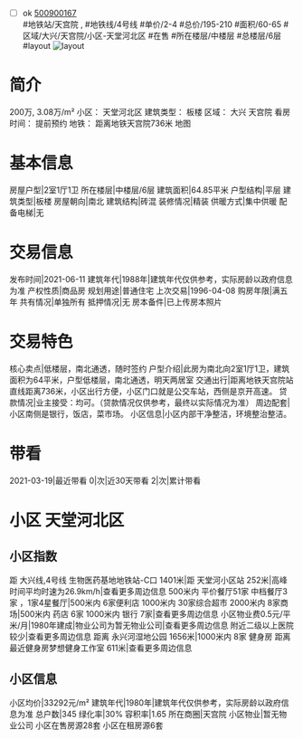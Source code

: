 - [ ] ok [500900167](https://bj.5i5j.com/ershoufang/500900167.html)  
 #地铁站/天宫院 ,  #地铁线/4号线
#单价/2-4 #总价/195-210 #面积/60-65   #区域/大兴/天宫院/小区-天堂河北区 #在售 #所在楼层/中楼层 #总楼层/6层 #layout 
![layout](http://image2a.5i5j.com/bdir/layout/e6ec6d5c274a4cc08958f8a84563d0d0.jpg_P5.jpg) 
# 简介 
 200万,  3.08万/m² 
小区： 天堂河北区
建筑类型： 板楼
区域： 大兴 天宫院
看房时间： 提前预约
地铁： 距离地铁天宫院736米 地图
# 基本信息 
 房屋户型|2室1厅1卫
所在楼层|中楼层/6层
建筑面积|64.85平米
户型结构|平层
建筑类型|板楼
房屋朝向|南北
建筑结构|砖混
装修情况|精装
供暖方式|集中供暖
配备电梯|无
# 交易信息 
 发布时间|2021-06-11
建筑年代|1988年|建筑年代仅供参考，实际房龄以政府信息为准
产权性质|商品房
规划用途|普通住宅
上次交易|1996-04-08
购房年限|满五年
共有情况|单独所有
抵押情况|无
房本备件|已上传房本照片
# 交易特色 
 核心卖点|低楼层，南北通透，随时签约
户型介绍|此房为南北向2室1厅1卫，建筑面积为64平米，户型低楼层，南北通透，明天两居室
交通出行|距离地铁天宫院站直线距离736米，小区出行方便，小区门口就是公交车站，西侧是京开高速。
贷款情况|业主接受：均可。（贷款情况仅供参考，最终以实际情况为准）
周边配套|小区南侧是银行，饭店，菜市场。
小区信息|小区内部干净整洁，环境整治整洁。
# 带看 
 2021-03-19|最近带看	 0|次|近30天带看	 2|次|累计带看
# 小区 天堂河北区
## 小区指数 
 距 大兴线,4号线 生物医药基地地铁站-C口 1401米|距 天堂河小区站 252米|高峰时间平均时速为26.9km/h|查看更多周边信息
500米内 平价餐厅51家
中档餐厅3家 ，1家4星餐厅|500米内 6家便利店
1000米内 30家综合超市
2000米内 8家商场|500米内 药店 6家
1000米内 银行 7家|查看更多周边信息
小区物业费0.5元/平米/月|1980年建成|物业公司为暂无物业公司|查看更多周边信息
附近二级以上医院较少|查看更多周边信息
距离 永兴河湿地公园 1656米|1000米内 8家 健身房
距离最近健身房梦想健身工作室 611米|查看更多周边信息
## 小区信息 
 小区均价|33292元/m²
建筑年代|1980年|建筑年代仅供参考，实际房龄以政府信息为准
总户数|345
绿化率|30%
容积率|1.65
所在商圈|天宫院
小区物业|暂无物业公司
小区在售房源28套
小区在租房源6套
